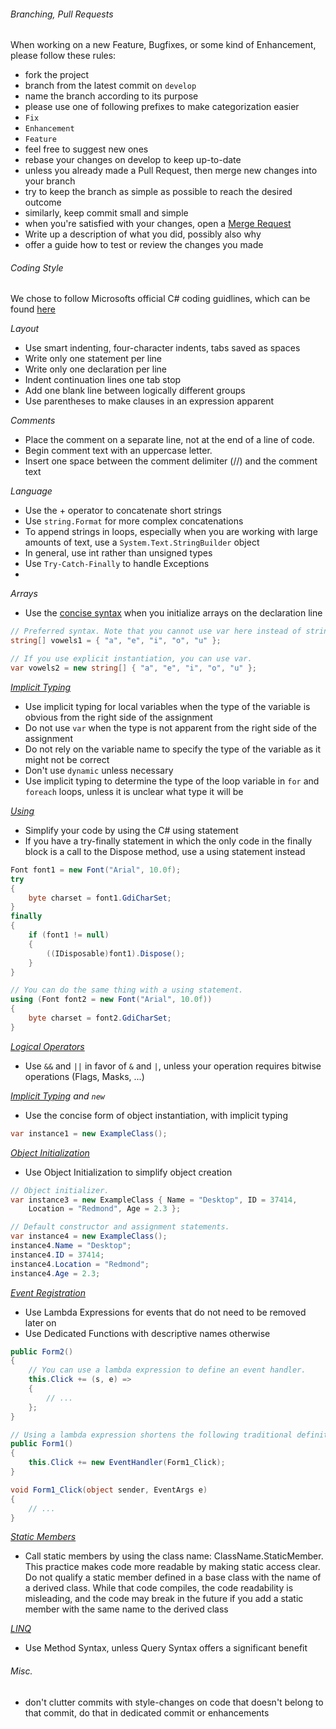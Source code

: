 ###### Branching, Pull Requests

When working on a new Feature, Bugfixes, or some kind of Enhancement, please follow these rules:
 - fork the project
 - branch from the latest commit on `develop`
 - name the branch according to its purpose
 - please use one of following prefixes to make categorization easier
  - `Fix`
  - `Enhancement`
  - `Feature`
  - feel free to suggest new ones
 - rebase your changes on develop to keep up-to-date
  - unless you already made a Pull Request, then merge new changes into your branch
 - try to keep the branch as simple as possible to reach the desired outcome
 - similarly, keep commit small and simple
 - when you're satisfied with your changes, open a [Merge Request](https://help.github.com/articles/using-pull-requests/)
 - Write up a description of what you did, possibly also why
 - offer a guide how to test or review the changes you made

###### Coding Style

We chose to follow Microsofts official C# coding guidlines, which can be found [here](https://msdn.microsoft.com/en-us/library/ff926074.aspx)

*Layout*
 - Use smart indenting, four-character indents, tabs saved as spaces
 - Write only one statement per line
 - Write only one declaration per line
 - Indent continuation lines one tab stop
 - Add one blank line between logically different groups
 - Use parentheses to make clauses in an expression apparent

*Comments*
 - Place the comment on a separate line, not at the end of a line of code.
 - Begin comment text with an uppercase letter.
 - Insert one space between the comment delimiter (//) and the comment text

*Language*
 - Use the + operator to concatenate short strings
 - Use `string.Format` for more complex concatenations
 - To append strings in loops, especially when you are working with large amounts of text, use a `System.Text.StringBuilder` object
 - In general, use int rather than unsigned types
 - Use `Try-Catch-Finally` to handle Exceptions
 - 
*Arrays*
 - Use the [concise syntax](https://msdn.microsoft.com/en-us/library/Bb384062.aspx) when you initialize arrays on the declaration line
```c#
// Preferred syntax. Note that you cannot use var here instead of string[].
string[] vowels1 = { "a", "e", "i", "o", "u" };

// If you use explicit instantiation, you can use var.
var vowels2 = new string[] { "a", "e", "i", "o", "u" };
```

*[Implicit Typing](https://msdn.microsoft.com/en-us/library/bb384061.aspx)*
 - Use implicit typing for local variables when the type of the variable is obvious from the right side of the assignment
 - Do not use `var` when the type is not apparent from the right side of the assignment
 - Do not rely on the variable name to specify the type of the variable as it might not be correct
 - Don't use `dynamic` unless necessary
 - Use implicit typing to determine the type of the loop variable in `for` and `foreach` loops, unless it is unclear what type it will be

*[Using](https://msdn.microsoft.com/en-us/library/yh598w02.aspx)*
 - Simplify your code by using the C# using statement
 - If you have a try-finally statement in which the only code in the finally block is a call to the Dispose method, use a using statement instead
```c#
Font font1 = new Font("Arial", 10.0f);
try
{
    byte charset = font1.GdiCharSet;
}
finally
{
    if (font1 != null)
    {
        ((IDisposable)font1).Dispose();
    }
}

// You can do the same thing with a using statement.
using (Font font2 = new Font("Arial", 10.0f))
{
    byte charset = font2.GdiCharSet;
}
```

*[Logical Operators](https://msdn.microsoft.com/en-us/library/ms173145.aspx)*
 - Use `&&` and `||` in favor of `&` and `|`, unless your operation requires bitwise operations (Flags, Masks, ...)

*[Implicit Typing](https://msdn.microsoft.com/en-us/library/bb384061.aspx) and `new`*
 - Use the concise form of object instantiation, with implicit typing
```c#
var instance1 = new ExampleClass();
```

*[Object Initialization](https://msdn.microsoft.com/en-us/library/Bb384062.aspx)*
 - Use Object Initialization to simplify object creation
```c#
// Object initializer.
var instance3 = new ExampleClass { Name = "Desktop", ID = 37414, 
    Location = "Redmond", Age = 2.3 };

// Default constructor and assignment statements.
var instance4 = new ExampleClass();
instance4.Name = "Desktop";
instance4.ID = 37414;
instance4.Location = "Redmond";
instance4.Age = 2.3;
```

*[Event Registration](https://msdn.microsoft.com/en-us/library/ms366768.aspx)*
 - Use Lambda Expressions for events that do not need to be removed later on
 - Use Dedicated Functions with descriptive names otherwise
```c#
public Form2()
{
    // You can use a lambda expression to define an event handler.
    this.Click += (s, e) =>
    {
        // ...
    };
}

// Using a lambda expression shortens the following traditional definition.
public Form1()
{
    this.Click += new EventHandler(Form1_Click);
}

void Form1_Click(object sender, EventArgs e)
{
	// ...
}
```

*[Static Members](https://msdn.microsoft.com/en-us/library/79b3xss3.aspx)*
 - Call static members by using the class name: ClassName.StaticMember. This practice makes code more readable by making static access clear. Do not qualify a static member defined in a base class with the name of a derived class. While that code compiles, the code readability is misleading, and the code may break in the future if you add a static member with the same name to the derived class

*[LINQ](https://msdn.microsoft.com/en-us/library/mt693042.aspx)*
 - Use Method Syntax, unless Query Syntax offers a significant benefit

###### Misc.
 - don't clutter commits with style-changes on code that doesn't belong to that commit, do that in dedicated commit or enhancements
